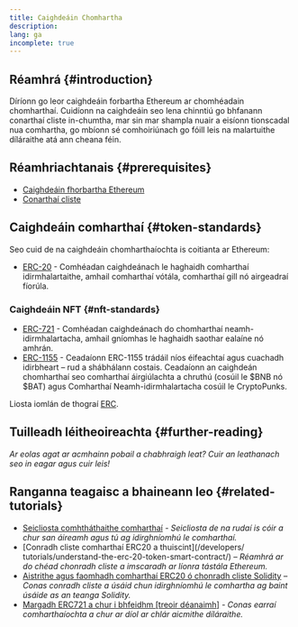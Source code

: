 ```yaml
---
title: Caighdeáin Chomhartha
description:
lang: ga
incomplete: true
---
```


## Réamhrá {#introduction}

Díríonn go leor caighdeáin forbartha Ethereum ar chomhéadain chomharthaí. Cuidíonn na caighdeáin seo lena chinntiú go bhfanann conarthaí cliste in-chumtha, mar sin mar shampla nuair a eisíonn tionscadal nua comhartha, go mbíonn sé comhoiriúnach go fóill leis na malartuithe díláraithe atá ann cheana féin.

## Réamhriachtanais {#prerequisites}

- [Caighdeáin fhorbartha Ethereum](/developers/docs/standards/)
- [Conarthaí cliste](/developers/docs/smart-contracts/)

## Caighdeáin comharthaí {#token-standards}

Seo cuid de na caighdeáin chomharthaíochta is coitianta ar Ethereum:

- [ERC-20](/developers/docs/standards/tokens/erc-20/) - Comhéadan caighdeánach le haghaidh comharthaí idirmhalartaithe, amhail comharthaí vótála, comharthaí gill nó airgeadraí fíorúla.

### Caighdeáin NFT {#nft-standards}

- [ERC-721](/developers/docs/standards/tokens/erc-721/) - Comhéadan caighdeánach do chomharthaí neamh-idirmhalartacha, amhail gníomhas le haghaidh saothar ealaíne nó amhrán.
- [ERC-1155](/developers/docs/standards/tokens/erc-1155/) - Ceadaíonn ERC-1155 trádáil níos éifeachtaí agus cuachadh idirbheart – rud a shábhálann costais. Ceadaíonn an caighdeán chomharthaí seo comharthaí áirgiúlachta a chruthú (cosúil le $BNB nó $BAT) agus Comharthaí Neamh-idirmhalartacha cosúil le CryptoPunks.

Liosta iomlán de thograí [ERC](https://eips.ethereum.org/erc).

## Tuilleadh léitheoireachta {#further-reading}

_Ar eolas agat ar acmhainn pobail a chabhraigh leat? Cuir an leathanach seo in eagar agus cuir leis!_

## Ranganna teagaisc a bhaineann leo {#related-tutorials}

- [Seicliosta comhtháthaithe comharthaí](/developers/tutorials/token-integration-checklist/) _- Seicliosta de na rudaí is cóir a chur san áireamh agus tú ag idirghníomhú le comharthaí._
- [Conradh cliste comharthaí ERC20 a thuiscint](/developers/ tutorials/understand-the-erc-20-token-smart-contract/) _– Réamhrá ar do chéad chonradh cliste a imscaradh ar líonra tástála Ethereum._
- [Aistrithe agus faomhadh comharthaí ERC20 ó chonradh cliste Solidity](/developers/tutorials/transfers-and-approval-of-erc-20-tokens-from-a-solidity-smart-contract/) _– Conas conradh cliste a úsáid chun idirghníomhú le comhartha ag baint úsáide as an teanga Solidity._
- [Margadh ERC721 a chur i bhfeidhm [treoir déanaimh]](/developers/tutorials/how-to-implement-an-erc721-market/) _- Conas earraí comharthaíochta a chur ar díol ar chlár aicmithe díláraithe._
